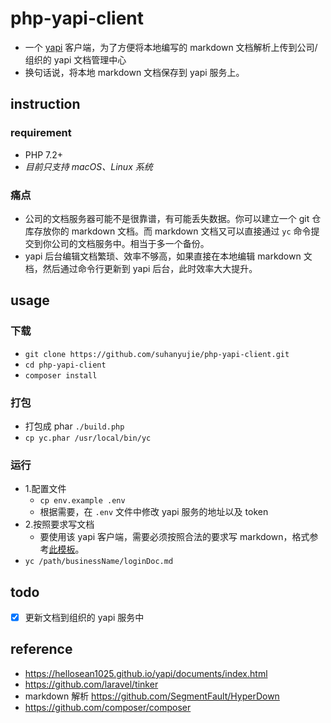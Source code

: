 # php-yapi-client
* 一个 [yapi](https://hellosean1025.github.io/yapi/index.html) 客户端，为了方便将本地编写的 markdown 文档解析上传到公司/组织的 yapi 文档管理中心
* 换句话说，将本地 markdown 文档保存到 yapi 服务上。

## instruction

### requirement
- PHP 7.2+
- _目前只支持 macOS、Linux 系统_

### 痛点
* 公司的文档服务器可能不是很靠谱，有可能丢失数据。你可以建立一个 git 仓库存放你的 markdown 文档。而 markdown 文档又可以直接通过 `yc` 命令提交到你公司的文档服务中。相当于多一个备份。
* yapi 后台编辑文档繁琐、效率不够高，如果直接在本地编辑 markdown 文档，然后通过命令行更新到 yapi 后台，此时效率大大提升。

## usage
### 下载 
- `git clone https://github.com/suhanyujie/php-yapi-client.git`
- `cd php-yapi-client`
- `composer install`

### 打包
- 打包成 phar `./build.php`
- `cp yc.phar /usr/local/bin/yc`

### 运行
- 1.配置文件
    - `cp env.example .env`
    - 根据需要，在 `.env` 文件中修改 yapi 服务的地址以及 token
- 2.按照要求写文档
    - 要使用该 yapi 客户端，需要必须按照合法的要求写 markdown，格式参考[此模板](docs/md_doc_template.md)。
- `yc /path/businessName/loginDoc.md`

## todo
- [x] 更新文档到组织的 yapi 服务中

## reference
* https://hellosean1025.github.io/yapi/documents/index.html
* https://github.com/laravel/tinker
* markdown 解析 https://github.com/SegmentFault/HyperDown
* https://github.com/composer/composer
